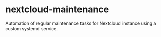 # nextcloud-maintenance
Automation of regular maintenance tasks for Nextcloud instance using a custom systemd service.
